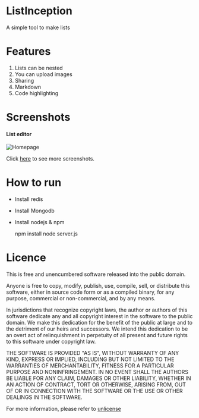 # ListInception

A simple tool to make lists

# Features

1. Lists can be nested
2. You can upload images
3. Sharing
4. Markdown
5. Code highlighting

# Screenshots

#### List editor

![Homepage](http://imgur.com/a/YuK8L)

Click [here](http://imgur.com/a/YuK8L) to see more screenshots.

# How to run

- Install redis
- Install Mongodb
- Install nodejs & npm

   npm install
   node server.js

# Licence

This is free and unencumbered software released into the public domain.

Anyone is free to copy, modify, publish, use, compile, sell, or
distribute this software, either in source code form or as a compiled
binary, for any purpose, commercial or non-commercial, and by any
means.

In jurisdictions that recognize copyright laws, the author or authors
of this software dedicate any and all copyright interest in the
software to the public domain. We make this dedication for the benefit
of the public at large and to the detriment of our heirs and
successors. We intend this dedication to be an overt act of
relinquishment in perpetuity of all present and future rights to this
software under copyright law.

THE SOFTWARE IS PROVIDED "AS IS", WITHOUT WARRANTY OF ANY KIND,
EXPRESS OR IMPLIED, INCLUDING BUT NOT LIMITED TO THE WARRANTIES OF
MERCHANTABILITY, FITNESS FOR A PARTICULAR PURPOSE AND NONINFRINGEMENT.
IN NO EVENT SHALL THE AUTHORS BE LIABLE FOR ANY CLAIM, DAMAGES OR
OTHER LIABILITY, WHETHER IN AN ACTION OF CONTRACT, TORT OR OTHERWISE,
ARISING FROM, OUT OF OR IN CONNECTION WITH THE SOFTWARE OR THE USE OR
OTHER DEALINGS IN THE SOFTWARE.

For more information, please refer to [unlicense](http://unlicense.org/)
